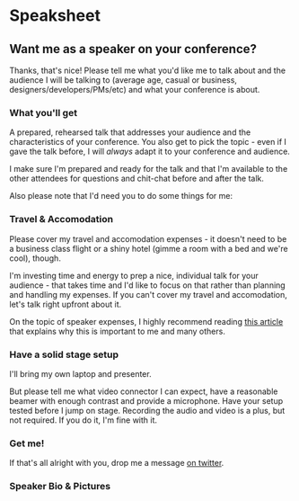 <!-- ::Speaksheet -->
# Speaksheet

## Want me as a speaker on your conference?

Thanks, that's nice!
Please tell me what you'd like me to talk about and the audience I will be talking to (average age, casual or business, designers/developers/PMs/etc) and what your conference is about.

### What you'll get
A prepared, rehearsed talk that addresses your audience and the characteristics of your conference.
You also get to pick the topic - even if I gave the talk before, I will *always* adapt it to your conference and audience.

I make sure I'm prepared and ready for the talk and that I'm available to the other attendees for questions and chit-chat before and after the talk.

Also please note that I'd need you to do some things for me:

### Travel & Accomodation
Please cover my travel and accomodation expenses - it doesn't need to be a business class flight or a shiny hotel (gimme a room with a bed and we're cool), though.

I'm investing time and energy to prep a nice, individual talk for your audience - that takes time and I'd like to focus on that rather than planning and handling my expenses.
If you can't cover my travel and accomodation, let's talk right upfront about it.

On the topic of speaker expenses, I highly recommend reading [this article](http://pewpewlaser.com/blogs/647) that explains why this is important to me and many others.

### Have a solid stage setup
I'll bring my own laptop and presenter.

But please tell me what video connector I can expect, have a reasonable beamer with enough contrast and provide a microphone. Have your setup tested before I jump on stage.
Recording the audio and video is a plus, but not required.
If you do it, I'm fine with it.

### Get me!

If that's all alright with you, drop me a message [on twitter](https://twitter.com/g33konaut).

### Speaker Bio & Pictures

<blockquote>
<!--
Martin is open source contributor and web evangelist by heart from Zurich
with a decade experience from the trenches of software engineering in multiple fields.

He works as a software engineer at <a href="http://about.archilogic.com">Archilogic</a> in front- and backend.
He devotes his time to moving the web forward, fixing problems, building applications and systems
and breaking things for fun &amp; profit.

Martin believes in the web platform and is working with bleeding edge technologies that will allow the web to prosper.
-->
Martin is pretty decent at humaning and pretty good at computering,
so he decided to use his computering to improve his and other's humaning.

He loves the open web and open source and helps to make things better with, but not limited to, code.
</blockquote>

[<img src="images/me_400x400.jpg" width="100">](/images/me_400x400.jpg) [<img src="images/the_one_cropped.jpg" width="100">](/images/the_one_cropped.jpg) [<img src="images/madrid2013.jpg" width="100">](/images/madrid2013.jpg)

[<img src="images/lisbon2014.jpg" width="100">](/images/lisbon2014.jpg) [<img src="images/Martin-Naumann-Color.jpg" width="100">](/images/Martin-Naumann-Color.jpg) [<img src="images/Martin-Naumann-BW.jpg" width="100">](/images/Martin-Naumann-BW.jpg)
